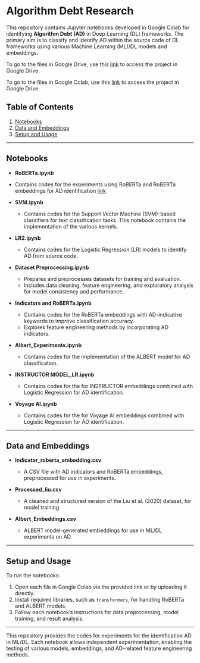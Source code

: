 # Algorithm Debt Research

This repository contains Jupyter notebooks developed in Google Colab for identifying **Algorithm Debt (AD)** in Deep Learning (DL) frameworks. The primary aim is to classify and identify AD within the source code of DL frameworks using various Machine Learning (ML)/DL models and embeddings.

To go to the files in Google Drive, use this [link](https://drive.google.com/drive/folders/1swdyQlbX3OY6wG2RPfXP9kjIS44oQAz9) to access the project in Google Drive.

To go to the files in Google Colab, use this [link](https://colab.research.google.com/drive/1P6lG_EnCNbSxsHSaU22bE5s0uqNe0Pqt#scrollTo=pKh3sNpN7-Ui) to access the project in Google Drive.

## Table of Contents
1. [Notebooks](#notebooks)
2. [Data and Embeddings](#data-and-embeddings)
3. [Setup and Usage](#setup-and-usage)

---

## Notebooks

- **RoBERTa.ipynb**
 - Contains codes for the experiments using RoBERTa and RoBERTa embeddings for AD identification [link](https://colab.research.google.com/drive/1P6lG_EnCNbSxsHSaU22bE5s0uqNe0Pqt#scrollTo=pKh3sNpN7-Ui)

- **SVM.ipynb**
  - Contains codes for the Support Vector Machine (SVM)-based classifiers for text classification tasks. This notebook contains the implementation of the various kernels.
  
- **LR2.ipynb**
  - Contains codes for the Logistic Regression (LR) models to identify AD from source code.
  
- **Dataset Preprocessing.ipynb**
  - Prepares and preprocesses datasets for training and evaluation.
  - Includes data cleaning, feature engineering, and exploratory analysis for model consistency and performance.

- **Indicators and RoBERTa.ipynb**
  - Contains codes for the RoBERTa embeddings with AD-indicative keywords to improve classification accuracy.
  - Explores feature engineering methods by incorporating AD indicators.

- **Albert_Experiments.ipynb**
  - Contains codes for the implementation of the ALBERT model for AD classification.

- **INSTRUCTOR MODEL_LR.ipynb**
  - Contains codes for the for INSTRUCTOR embeddings combined with Logistic Regression for AD identification.

- **Voyage AI.ipynb**
  - Contains codes for the for Voyage AI embeddings combined with Logistic Regression for AD identification.
---

## Data and Embeddings

- **Indicator_roberta_embedding.csv**
  - A CSV file with AD indicators and RoBERTa embeddings, preprocessed for use in experiments.

- **Processed_liu.csv**
  - A cleaned and structured version of the Liu et al. (2020) dataset, for model training.

- **Albert_Embeddings.csv**
  - ALBERT model-generated embeddings for use in ML/DL experiments on AD.

---

## Setup and Usage

To run the notebooks:

1. Open each file in Google Colab via the provided link or by uploading it directly.
2. Install required libraries, such as `transformers`, for handling RoBERTa and ALBERT models.
3. Follow each notebook’s instructions for data preprocessing, model training, and result analysis.

---

This repository provides the codes for experiments for the identification AD in ML/DL. Each notebook allows independent experimentation, enabling the testing of various models, embeddings, and AD-related feature engineering methods. 



